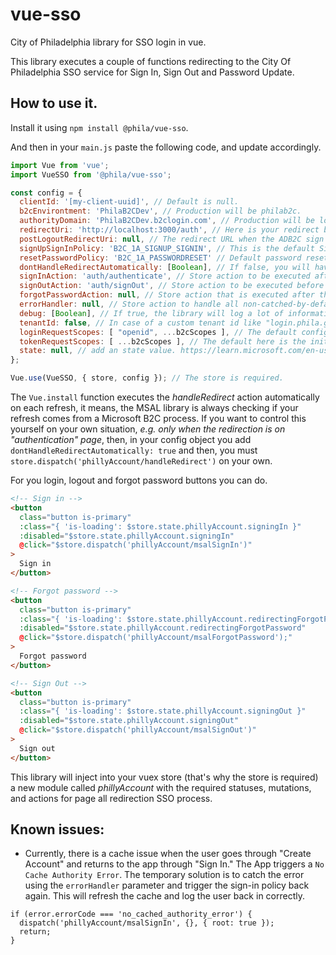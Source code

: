 # vue-sso
City of Philadelphia library for SSO login in vue.

This library executes a couple of functions redirecting to the City Of Philadelphia SSO service for Sign In, Sign Out and Password Update.

## How to use it.
Install it using `npm install @phila/vue-sso`.

And then in your `main.js` paste the following code, and update accordingly.

```js
import Vue from 'vue';
import VueSSO from '@phila/vue-sso';

const config = {
  clientId: '[my-client-uuid]', // Default is null. 
  b2cEnvirontment: 'PhilaB2CDev', // Production will be philab2c.
  authorityDomain: 'PhilaB2CDev.b2clogin.com', // Production will be login.phila.gov
  redirectUri: 'http://localhost:3000/auth', // Here is your redirect back URL.
  postLogoutRedirectUri: null, // The redirect URL when the ADB2C sign out event finishes.
  signUpSignInPolicy: 'B2C_1A_SIGNUP_SIGNIN', // This is the default Sign In custom policy. (No MFA)
  resetPasswordPolicy: 'B2C_1A_PASSWORDRESET' // Default password reset policy
  dontHandleRedirectAutomatically: [Boolean], // If false, you will have to trigger the handleRedirectPromise function yourself. 
  signInAction: 'auth/authenticate', // Store action to be executed after obtaining the token. It pass over the token as a sole parameter.
  signOutAction: 'auth/signOut', // Store action to be executed before loging out redirection. No paramters are pass over the action.
  forgotPasswordAction: null, // Store action that is executed after the reset password flow.
  errorHandler: null, // Store action to handle all non-catched-by-default errors. 
  debug: [Boolean], // If true, the library will log a lot of information into the console. Use this on true only for development.
  tenantId: false, // In case of a custom tenant id like "login.phila.gov" it goes here in the parameter, if no one is entered, the library will use the default [env].onmicrosoft.com tenant value.
  loginRequestScopes: [ "openid", ...b2cScopes ], // The default configuration here is openid scope + initial mostly default read_data scopes.
  tokenRequestScopes: [ ...b2cScopes ], // The default here is the initial mostly default read_data scopes.
  state: null, // add an state value. https://learn.microsoft.com/en-us/azure/active-directory/develop/msal-js-pass-custom-state-authentication-request
};

Vue.use(VueSSO, { store, config }); // The store is required.
```
The `Vue.install` function executes the *handleRedirect* action automatically on each refresh, it means, the MSAL library is always checking if your refresh comes from a Microsoft B2C process. If you want to control this yourself on your own situation, _e.g. only when the redirection is on "authentication" page_, then, in your config object you add `dontHandleRedirectAutomatically: true` and then, you must `store.dispatch('phillyAccount/handleRedirect')` on your own.


For you login, logout and forgot password buttons you can do. 

```html
<!-- Sign in -->
<button
  class="button is-primary"
  :class="{ 'is-loading': $store.state.phillyAccount.signingIn }"
  :disabled="$store.state.phillyAccount.signingIn"
  @click="$store.dispatch('phillyAccount/msalSignIn')"
>
  Sign in
</button>

<!-- Forgot password -->
<button
  class="button is-primary"
  :class="{ 'is-loading': $store.state.phillyAccount.redirectingForgotPassword }"
  :disabled="$store.state.phillyAccount.redirectingForgotPassword"
  @click="$store.dispatch('phillyAccount/msalForgotPassword');"
>
  Forgot password
</button>

<!-- Sign Out -->
<button
  class="button is-primary"
  :class="{ 'is-loading': $store.state.phillyAccount.signingOut }"
  :disabled="$store.state.phillyAccount.signingOut"
  @click="$store.dispatch('phillyAccount/msalSignOut')"
>
  Sign out
</button>
```

This library will inject into your vuex store (that's why the store is required) a new module called *phillyAccount* with the required statuses, mutations, and actions for page all redirection SSO process.


## Known issues:
* Currently, there is a cache issue when the user goes through "Create Account" and returns to the app through "Sign In." The App triggers a `No Cache Authority Error`. The temporary solution is to catch the error using the `errorHandler` parameter and trigger the sign-in policy back again. This will refresh the cache and log the user back in correctly.

```
if (error.errorCode === 'no_cached_authority_error') {
  dispatch('phillyAccount/msalSignIn', {}, { root: true });
  return;
}
```

